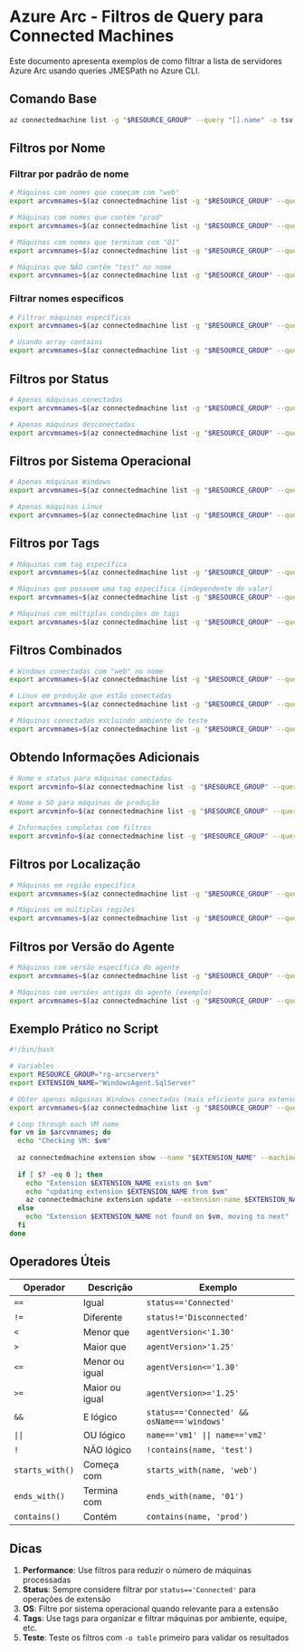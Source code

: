 # Azure Arc - Filtros de Query para Connected Machines

Este documento apresenta exemplos de como filtrar a lista de servidores Azure Arc usando queries JMESPath no Azure CLI.

## Comando Base
```bash
az connectedmachine list -g "$RESOURCE_GROUP" --query "[].name" -o tsv
```

## Filtros por Nome

### Filtrar por padrão de nome
```bash
# Máquinas com nomes que começam com "web"
export arcvmnames=$(az connectedmachine list -g "$RESOURCE_GROUP" --query "[?starts_with(name, 'web')].name" -o tsv)

# Máquinas com nomes que contêm "prod"
export arcvmnames=$(az connectedmachine list -g "$RESOURCE_GROUP" --query "[?contains(name, 'prod')].name" -o tsv)

# Máquinas com nomes que terminam com "01"
export arcvmnames=$(az connectedmachine list -g "$RESOURCE_GROUP" --query "[?ends_with(name, '01')].name" -o tsv)

# Máquinas que NÃO contêm "test" no nome
export arcvmnames=$(az connectedmachine list -g "$RESOURCE_GROUP" --query "[?!contains(name, 'test')].name" -o tsv)
```

### Filtrar nomes específicos
```bash
# Filtrar máquinas específicas
export arcvmnames=$(az connectedmachine list -g "$RESOURCE_GROUP" --query "[?name=='vm1' || name=='vm2' || name=='vm3'].name" -o tsv)

# Usando array contains
export arcvmnames=$(az connectedmachine list -g "$RESOURCE_GROUP" --query "[?contains(['vm1','vm2','vm3'], name)].name" -o tsv)
```

## Filtros por Status

```bash
# Apenas máquinas conectadas
export arcvmnames=$(az connectedmachine list -g "$RESOURCE_GROUP" --query "[?status=='Connected'].name" -o tsv)

# Apenas máquinas desconectadas
export arcvmnames=$(az connectedmachine list -g "$RESOURCE_GROUP" --query "[?status=='Disconnected'].name" -o tsv)
```

## Filtros por Sistema Operacional

```bash
# Apenas máquinas Windows
export arcvmnames=$(az connectedmachine list -g "$RESOURCE_GROUP" --query "[?osName=='windows'].name" -o tsv)

# Apenas máquinas Linux
export arcvmnames=$(az connectedmachine list -g "$RESOURCE_GROUP" --query "[?osName=='linux'].name" -o tsv)
```

## Filtros por Tags

```bash
# Máquinas com tag específica
export arcvmnames=$(az connectedmachine list -g "$RESOURCE_GROUP" --query "[?tags.Environment=='Production'].name" -o tsv)

# Máquinas que possuem uma tag específica (independente do valor)
export arcvmnames=$(az connectedmachine list -g "$RESOURCE_GROUP" --query "[?tags.Owner].name" -o tsv)

# Máquinas com múltiplas condições de tags
export arcvmnames=$(az connectedmachine list -g "$RESOURCE_GROUP" --query "[?tags.Environment=='Production' && tags.Team=='DevOps'].name" -o tsv)
```

## Filtros Combinados

```bash
# Windows conectadas com "web" no nome
export arcvmnames=$(az connectedmachine list -g "$RESOURCE_GROUP" --query "[?osName=='windows' && status=='Connected' && contains(name, 'web')].name" -o tsv)

# Linux em produção que estão conectadas
export arcvmnames=$(az connectedmachine list -g "$RESOURCE_GROUP" --query "[?osName=='linux' && status=='Connected' && tags.Environment=='Production'].name" -o tsv)

# Máquinas conectadas excluindo ambiente de teste
export arcvmnames=$(az connectedmachine list -g "$RESOURCE_GROUP" --query "[?status=='Connected' && !contains(name, 'test') && tags.Environment!='Test'].name" -o tsv)
```

## Obtendo Informações Adicionais

```bash
# Nome e status para máquinas conectadas
export arcvminfo=$(az connectedmachine list -g "$RESOURCE_GROUP" --query "[?status=='Connected'].[name,status]" -o tsv)

# Nome e SO para máquinas de produção
export arcvminfo=$(az connectedmachine list -g "$RESOURCE_GROUP" --query "[?contains(name, 'prod')].[name,osName]" -o tsv)

# Informações completas com filtros
export arcvminfo=$(az connectedmachine list -g "$RESOURCE_GROUP" --query "[?status=='Connected'].[name,osName,status,tags.Environment]" -o table)
```

## Filtros por Localização

```bash
# Máquinas em região específica
export arcvmnames=$(az connectedmachine list -g "$RESOURCE_GROUP" --query "[?location=='eastus2'].name" -o tsv)

# Máquinas em múltiplas regiões
export arcvmnames=$(az connectedmachine list -g "$RESOURCE_GROUP" --query "[?contains(['eastus','westus','centralus'], location)].name" -o tsv)
```

## Filtros por Versão do Agente

```bash
# Máquinas com versão específica do agente
export arcvmnames=$(az connectedmachine list -g "$RESOURCE_GROUP" --query "[?agentVersion=='1.34.02345.1234'].name" -o tsv)

# Máquinas com versões antigas do agente (exemplo)
export arcvmnames=$(az connectedmachine list -g "$RESOURCE_GROUP" --query "[?agentVersion<'1.30'].name" -o tsv)
```

## Exemplo Prático no Script

```bash
#!/bin/bash

# Variables
export RESOURCE_GROUP="rg-arcservers"
export EXTENSION_NAME="WindowsAgent.SqlServer"

# Obter apenas máquinas Windows conectadas (mais eficiente para extensões SQL)
export arcvmnames=$(az connectedmachine list -g "$RESOURCE_GROUP" --query "[?osName=='windows' && status=='Connected'].name" -o tsv)

# Loop through each VM name
for vm in $arcvmnames; do
  echo "Checking VM: $vm"
  
  az connectedmachine extension show --name "$EXTENSION_NAME" --machine-name "$vm" --resource-group "$RESOURCE_GROUP" &> /dev/null
  
  if [ $? -eq 0 ]; then
    echo "Extension $EXTENSION_NAME exists on $vm"
    echo "updating extension $EXTENSION_NAME from $vm"
    az connectedmachine extension update --extension-name $EXTENSION_NAME --type WindowsAgent.SqlServer --publisher Microsoft.AzureData --type-handler-version 1.1.3049.285 --machine-name $vm -g $RESOURCE_GROUP --no-wait true
  else
    echo "Extension $EXTENSION_NAME not found on $vm, moving to next"
  fi
done
```

## Operadores Úteis

| Operador | Descrição | Exemplo |
|----------|-----------|---------|
| `==` | Igual | `status=='Connected'` |
| `!=` | Diferente | `status!='Disconnected'` |
| `<` | Menor que | `agentVersion<'1.30'` |
| `>` | Maior que | `agentVersion>'1.25'` |
| `<=` | Menor ou igual | `agentVersion<='1.30'` |
| `>=` | Maior ou igual | `agentVersion>='1.25'` |
| `&&` | E lógico | `status=='Connected' && osName=='windows'` |
| `\|\|` | OU lógico | `name=='vm1' \|\| name=='vm2'` |
| `!` | NÃO lógico | `!contains(name, 'test')` |
| `starts_with()` | Começa com | `starts_with(name, 'web')` |
| `ends_with()` | Termina com | `ends_with(name, '01')` |
| `contains()` | Contém | `contains(name, 'prod')` |

## Dicas

1. **Performance**: Use filtros para reduzir o número de máquinas processadas
2. **Status**: Sempre considere filtrar por `status=='Connected'` para operações de extensão
3. **OS**: Filtre por sistema operacional quando relevante para a extensão
4. **Tags**: Use tags para organizar e filtrar máquinas por ambiente, equipe, etc.
5. **Teste**: Teste os filtros com `-o table` primeiro para validar os resultados